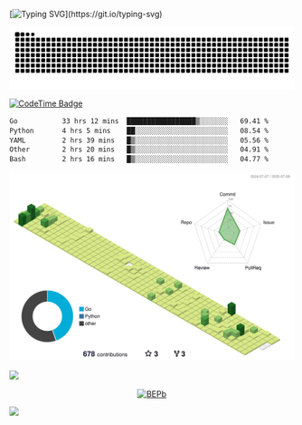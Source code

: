 [![Typing SVG](https://readme-typing-svg.demolab.com?font=JetBrains+Mono&duration=3000&center=true&vCenter=true&multiline=true&repeat=false&width=800&height=80&lines=Welcome+to+KevinMatt's+workshop;Do+not+go+gentle+into+that+good+night.)](https://git.io/typing-svg)

![snake-grid](https://raw.githubusercontent.com/kevinmatthe/kevinmatthe/output/github-contribution-grid-snake-dark.svg)

[![CodeTime Badge](https://img.shields.io/endpoint?style=flat-square&color=222&url=https%3A%2F%2Fapi.codetime.dev%2Fshield%3Fid%3D30418%26project%3D%26in=0)](https://codetime.dev)

<!--START_SECTION:waka-->

```txt
Go           33 hrs 12 mins  █████████████████▒░░░░░░░   69.41 %
Python       4 hrs 5 mins    ██░░░░░░░░░░░░░░░░░░░░░░░   08.54 %
YAML         2 hrs 39 mins   █▒░░░░░░░░░░░░░░░░░░░░░░░   05.56 %
Other        2 hrs 20 mins   █▒░░░░░░░░░░░░░░░░░░░░░░░   04.91 %
Bash         2 hrs 16 mins   █▒░░░░░░░░░░░░░░░░░░░░░░░   04.77 %
```

<!--END_SECTION:waka-->

<!--   profile-green-animate -->
![](./profile-3d-contrib/profile-green-animate.svg)

<!--  2d history skills -->
<img src="https://cr-skills-chart-widget.azurewebsites.net/api/api?username=kevinmatthe" width="auto"></img>

<p align="center"> 
<a href="https://github.com/ryo-ma/github-profile-trophy"><img src="https://github-profile-trophy.vercel.app/?username=kevinmatthe" alt="BEPb" /></a>
</p>

<img src="https://cr-ss-service.azurewebsites.net/api/ScreenShot?widget=summary&username=kevinmatthe" width="auto"></img>
